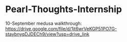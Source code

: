# Pearl-Thoughts-Internship

10-September medusa walkthrough: https://drive.google.com/file/d/1jt6wrVeKGP51PO7G-staybnyqDJDECh9/view?usp=drive_link
